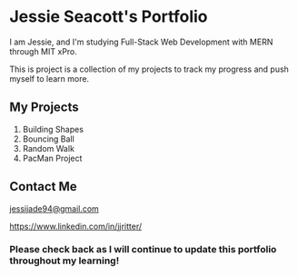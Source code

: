 
# Jessie Seacott's Portfolio 

I am Jessie, and I'm studying Full-Stack Web Development with MERN through MIT xPro.

This is project is a collection of my projects to track my progress and push myself to learn more.

## My Projects

1. Building Shapes
2. Bouncing Ball
3. Random Walk
4. PacMan Project

## Contact Me

jessijade94@gmail.com

https://www.linkedin.com/in/jjritter/

### Please check back as I will continue to update this portfolio throughout my learning!
